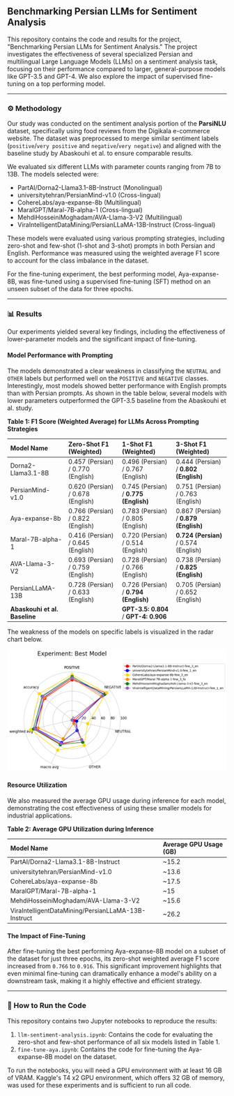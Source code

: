 ## Benchmarking Persian LLMs for Sentiment Analysis

This repository contains the code and results for the project, "Benchmarking Persian LLMs for Sentiment Analysis." The project investigates the effectiveness of several specialized Persian and multilingual Large Language Models (LLMs) on a sentiment analysis task, focusing on their performance compared to larger, general-purpose models like GPT-3.5 and GPT-4. We also explore the impact of supervised fine-tuning on a top performing model.

***

### ⚙️ Methodology

Our study was conducted on the sentiment analysis portion of the **ParsiNLU** dataset, specifically using food reviews from the Digikala e-commerce website. The dataset was preprocessed to merge similar sentiment labels (`positive`/`very positive` and `negative`/`very negative`) and aligned with the baseline study by Abaskouhi et al. to ensure comparable results.

We evaluated six different LLMs with parameter counts ranging from 7B to 13B. The models selected were:
- PartAI/Dorna2-Llama3.1-8B-Instruct (Monolingual)
- universitytehran/PersianMind-v1.0 (Cross-lingual)
- CohereLabs/aya-expanse-8b (Multilingual)
- MaralGPT/Maral-7B-alpha-1 (Cross-lingual)
- MehdiHosseiniMoghadam/AVA-Llama-3-V2 (Multilingual)
- ViraIntelligentDataMining/PersianLLaMA-13B-Instruct (Cross-lingual)

These models were evaluated using various prompting strategies, including zero-shot and few-shot (1-shot and 3-shot) prompts in both Persian and English. Performance was measured using the weighted average F1 score to account for the class imbalance in the dataset.

For the fine-tuning experiment, the best performing model, Aya-expanse-8B, was fine-tuned using a supervised fine-tuning (SFT) method on an unseen subset of the data for three epochs.

***

### 📊 Results

Our experiments yielded several key findings, including the effectiveness of lower-parameter models and the significant impact of fine-tuning.

#### **Model Performance with Prompting**

The models demonstrated a clear weakness in classifying the `NEUTRAL` and `OTHER` labels but performed well on the `POSITIVE` and `NEGATIVE` classes. Interestingly, most models showed better performance with English prompts than with Persian prompts. As shown in the table below, several models with lower parameters outperformed the GPT-3.5 baseline from the Abaskouhi et al. study.

**Table 1: F1 Score (Weighted Average) for LLMs Across Prompting Strategies**


| Model Name | Zero-Shot F1 (Weighted) | 1-Shot F1 (Weighted) | 3-Shot F1 (Weighted) |
| :--- | :--- | :--- | :--- |
| Dorna2-Llama3.1-8B | 0.457 (Persian) / 0.770 (English) | 0.496 (Persian) / 0.767 (English) | 0.444 (Persian) / **0.802 (English)** |
| PersianMind-v1.0 | 0.620 (Persian) / 0.678 (English) | 0.745 (Persian) / **0.775 (English)** | 0.751 (Persian) / 0.763 (English) |
| Aya-expanse-8b | 0.766 (Persian) / 0.822 (English) | 0.783 (Persian) / 0.805 (English) | 0.867 (Persian) / **0.879 (English)** |
| Maral-7B-alpha-1 | 0.416 (Persian) / 0.645 (English) | 0.720 (Persian) / 0.514 (English) | **0.724 (Persian)** / 0.574 (English) |
| AVA-Llama-3-V2 | 0.693 (Persian) / 0.759 (English) | 0.728 (Persian) / 0.766 (English) | 0.738 (Persian) / **0.825 (English)** |
| PersianLLaMA-13B | 0.728 (Persian) / 0.633 (English) | 0.726 (Persian) / **0.794 (English)** | 0.705 (Persian) / 0.652 (English) |
| **Abaskouhi et al. Baseline** | | **GPT-3.5: 0.804** / **GPT-4: 0.906** | |

The weakness of the models on specific labels is visualized in the radar chart below. 

![Radar Chart](./assets/radar-chart.png)

#### **Resource Utilization**

We also measured the average GPU usage during inference for each model, demonstrating the cost effectiveness of using these smaller models for industrial applications.

**Table 2: Average GPU Utilization during Inference**

| Model Name | Average GPU Usage (GB) |
| :--- | :--- |
| PartAI/Dorna2-Llama3.1-8B-Instruct | ~15.2 |
| universitytehran/PersianMind-v1.0 | ~13.6 |
| CohereLabs/aya-expanse-8b | ~17.5 |
| MaralGPT/Maral-7B-alpha-1 | ~15 |
| MehdiHosseiniMoghadam/AVA-Llama-3-V2 | ~15.6 |
| ViraIntelligentDataMining/PersianLLaMA-13B-Instruct | ~26.2 |

#### **The Impact of Fine-Tuning**

After fine-tuning the best performing Aya-expanse-8B model on a subset of the dataset for just three epochs, its zero-shot weighted average F1 score increased from `0.766` to `0.916`. This significant improvement highlights that even minimal fine-tuning can dramatically enhance a model's ability on a downstream task, making it a highly effective and efficient strategy.

***

### 🚀 How to Run the Code

This repository contains two Jupyter notebooks to reproduce the results:

1.  `llm-sentiment-analysis.ipynb`: Contains the code for evaluating the zero-shot and few-shot performance of all six models listed in Table 1.
2.  `fine-tune-aya.ipynb`: Contains the code for fine-tuning the Aya-expanse-8B model on the dataset.

To run the notebooks, you will need a GPU environment with at least 16 GB of VRAM. Kaggle's T4 x2 GPU environment, which offers 32 GB of memory, was used for these experiments and is sufficient to run all code.
